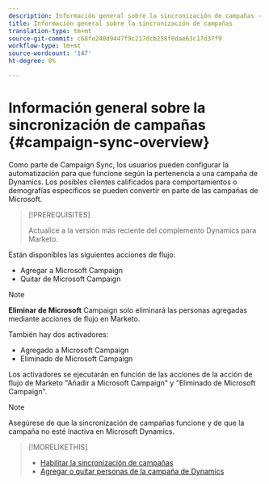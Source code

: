 ```yaml
---
description: Información general sobre la sincronización de campañas - Marketo Docs - Documentación del producto
title: Información general sobre la sincronización de campañas
translation-type: tm+mt
source-git-commit: c68fe240d9447f9c217dcb258f0dae63c17d37f9
workflow-type: tm+mt
source-wordcount: '147'
ht-degree: 0%

---
```



# Información general sobre la sincronización de campañas {#campaign-sync-overview}

Como parte de Campaign Sync, los usuarios pueden configurar la automatización para que funcione según la pertenencia a una campaña de Dynamics. Los posibles clientes calificados para comportamientos o demografías específicos se pueden convertir en parte de las campañas de Microsoft.

>[!PREREQUISITES]
>
>Actualice a la versión más reciente del complemento Dynamics para Marketo.

Están disponibles las siguientes acciones de flujo:

* Agregar a Microsoft Campaign
* Quitar de Microsoft Campaign

>[!NOTE]
>
>**Eliminar de Microsoft** Campaign solo eliminará las personas agregadas mediante acciones de flujo en Marketo.

También hay dos activadores:

* Agregado a Microsoft Campaign
* Eliminado de Microsoft Campaign

Los activadores se ejecutarán en función de las acciones de la acción de flujo de Marketo &quot;Añadir a Microsoft Campaign&quot; y &quot;Eliminado de Microsoft Campaign&quot;.

>[!NOTE]
>
>Asegúrese de que la sincronización de campañas funcione y de que la campaña no esté inactiva en Microsoft Dynamics.

>[!MORELIKETHIS]
>
>* [Habilitar la sincronización de campañas](/help/marketo/product-docs/crm-sync/microsoft-dynamics-sync/microsoft-dynamics-sync-details/enable-campaign-sync.md)
>* [Agregar o quitar personas de la campaña de Dynamics](/help/marketo/product-docs/core-marketo-concepts/smart-campaigns/microsoft-dynamics-flow-actions/add-or-remove-people-from-your-dynamics-campaign.md)

